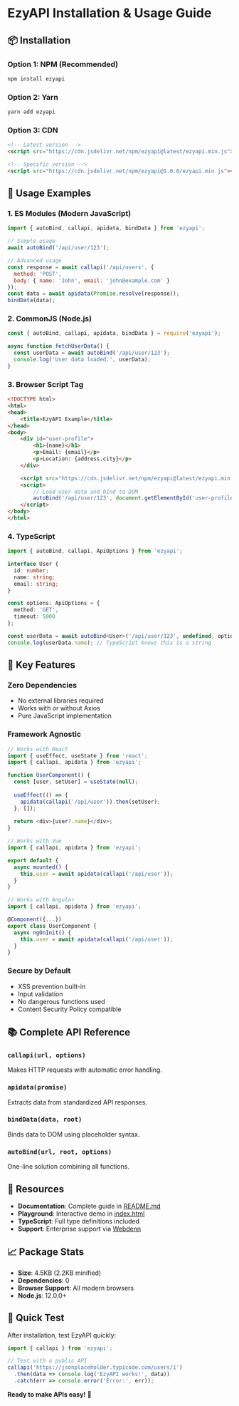 # EzyAPI Installation & Usage Guide

## 📦 Installation

### Option 1: NPM (Recommended)
```bash
npm install ezyapi
```

### Option 2: Yarn
```bash
yarn add ezyapi
```

### Option 3: CDN
```html
<!-- Latest version -->
<script src="https://cdn.jsdelivr.net/npm/ezyapi@latest/ezyapi.min.js"></script>

<!-- Specific version -->
<script src="https://cdn.jsdelivr.net/npm/ezyapi@1.0.0/ezyapi.min.js"></script>
```

## 🚀 Usage Examples

### 1. ES Modules (Modern JavaScript)
```javascript
import { autoBind, callapi, apidata, bindData } from 'ezyapi';

// Simple usage
await autoBind('/api/user/123');

// Advanced usage
const response = await callapi('/api/users', {
  method: 'POST',
  body: { name: 'John', email: 'john@example.com' }
});
const data = await apidata(Promise.resolve(response));
bindData(data);
```

### 2. CommonJS (Node.js)
```javascript
const { autoBind, callapi, apidata, bindData } = require('ezyapi');

async function fetchUserData() {
  const userData = await autoBind('/api/user/123');
  console.log('User data loaded:', userData);
}
```

### 3. Browser Script Tag
```html
<!DOCTYPE html>
<html>
<head>
    <title>EzyAPI Example</title>
</head>
<body>
    <div id="user-profile">
        <h1>{name}</h1>
        <p>Email: {email}</p>
        <p>Location: {address.city}</p>
    </div>

    <script src="https://cdn.jsdelivr.net/npm/ezyapi@latest/ezyapi.min.js"></script>
    <script>
        // Load user data and bind to DOM
        autoBind('/api/user/123', document.getElementById('user-profile'));
    </script>
</body>
</html>
```

### 4. TypeScript
```typescript
import { autoBind, callapi, ApiOptions } from 'ezyapi';

interface User {
  id: number;
  name: string;
  email: string;
}

const options: ApiOptions = {
  method: 'GET',
  timeout: 5000
};

const userData = await autoBind<User>('/api/user/123', undefined, options);
console.log(userData.name); // TypeScript knows this is a string
```

## 🎯 Key Features

### Zero Dependencies
- No external libraries required
- Works with or without Axios
- Pure JavaScript implementation

### Framework Agnostic
```javascript
// Works with React
import { useEffect, useState } from 'react';
import { callapi, apidata } from 'ezyapi';

function UserComponent() {
  const [user, setUser] = useState(null);
  
  useEffect(() => {
    apidata(callapi('/api/user')).then(setUser);
  }, []);
  
  return <div>{user?.name}</div>;
}

// Works with Vue
import { callapi, apidata } from 'ezyapi';

export default {
  async mounted() {
    this.user = await apidata(callapi('/api/user'));
  }
}

// Works with Angular
import { callapi, apidata } from 'ezyapi';

@Component({...})
export class UserComponent {
  async ngOnInit() {
    this.user = await apidata(callapi('/api/user'));
  }
}
```

### Secure by Default
- XSS prevention built-in
- Input validation
- No dangerous functions used
- Content Security Policy compatible

## 📚 Complete API Reference

### `callapi(url, options)`
Makes HTTP requests with automatic error handling.

### `apidata(promise)`
Extracts data from standardized API responses.

### `bindData(data, root)`
Binds data to DOM using placeholder syntax.

### `autoBind(url, root, options)`
One-line solution combining all functions.

## 🔗 Resources

- **Documentation**: Complete guide in [README.md](README.md)
- **Playground**: Interactive demo in [index.html](index.html)
- **TypeScript**: Full type definitions included
- **Support**: Enterprise support via [Webdenn](https://webdenn.com)

## 📈 Package Stats

- **Size**: 4.5KB (2.2KB minified)
- **Dependencies**: 0
- **Browser Support**: All modern browsers
- **Node.js**: 12.0.0+

## 🚀 Quick Test

After installation, test EzyAPI quickly:

```javascript
import { callapi } from 'ezyapi';

// Test with a public API
callapi('https://jsonplaceholder.typicode.com/users/1')
  .then(data => console.log('EzyAPI works!', data))
  .catch(err => console.error('Error:', err));
```

**Ready to make APIs easy!** 🎉
